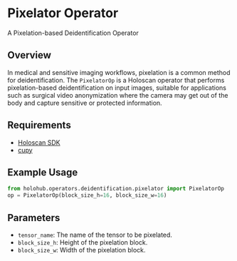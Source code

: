 # Pixelator Operator

A Pixelation-based Deidentification Operator

## Overview

In medical and sensitive imaging workflows, pixelation is a common method for deidentification. The `PixelatorOp` is a Holoscan operator that performs pixelation-based deidentification on input images, suitable for applications such as surgical video anonymization where the camera may get out of the body and capture sensitive or protected information.

## Requirements

- [Holoscan SDK](https://docs.nvidia.com/holoscan/)
- [cupy](https://cupy.dev/)

## Example Usage

```python
from holohub.operators.deidentification.pixelator import PixelatorOp
op = PixelatorOp(block_size_h=16, block_size_w=16)
```

## Parameters

- `tensor_name`: The name of the tensor to be pixelated.
- `block_size_h`: Height of the pixelation block.
- `block_size_w`: Width of the pixelation block.
